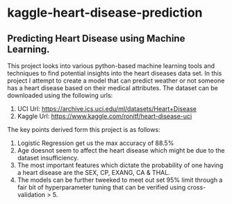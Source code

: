 # kaggle-heart-disease-prediction
## Predicting Heart Disease using Machine Learning. 
This project looks into various python-based machine learning tools and techniques to find potential insights into the heart diseases data set. In this project I attempt to create a model that can predict weather or not someone has a heart disease based on their medical attributes. 
The dataset can be downloaded using the following urls: 
1. UCI Url: https://archive.ics.uci.edu/ml/datasets/Heart+Disease 
2. Kaggle Url: https://www.kaggle.com/ronitf/heart-disease-uci

The key points derived form this project is as follows:
1. Logistic Regression get us the max accuracy of 88.5% 
2. Age doesnot seem to affect the heart disease which might be due to the dataset insufficiency. 
3. The most important features which dictate the probability of one having a heart disease are the SEX, CP, EXANG, CA & THAL. 
4. The models can be further tweeked to meet out set 95% limit through a fair bit of hyperparameter tuning that can be verified using cross-validation > 5.
